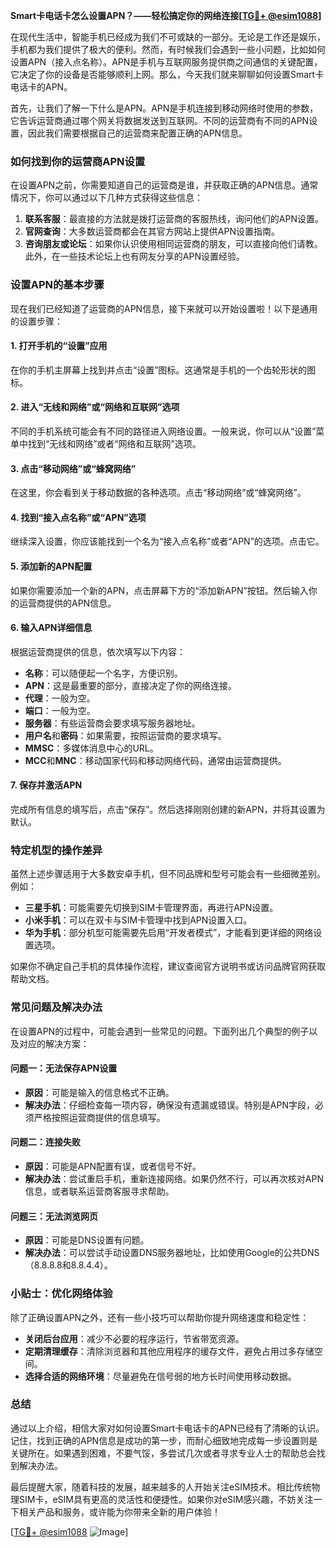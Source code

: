 **Smart卡电话卡怎么设置APN？——轻松搞定你的网络连接[[TG💪+ @esim1088](https://t.me/s/esim1088)]**

在现代生活中，智能手机已经成为我们不可或缺的一部分。无论是工作还是娱乐，手机都为我们提供了极大的便利。然而，有时候我们会遇到一些小问题，比如如何设置APN（接入点名称）。APN是手机与互联网服务提供商之间通信的关键配置，它决定了你的设备是否能够顺利上网。那么，今天我们就来聊聊如何设置Smart卡电话卡的APN。

首先，让我们了解一下什么是APN。APN是手机连接到移动网络时使用的参数，它告诉运营商通过哪个网关将数据发送到互联网。不同的运营商有不同的APN设置，因此我们需要根据自己的运营商来配置正确的APN信息。

### 如何找到你的运营商APN设置

在设置APN之前，你需要知道自己的运营商是谁，并获取正确的APN信息。通常情况下，你可以通过以下几种方式获得这些信息：

1. **联系客服**：最直接的方法就是拨打运营商的客服热线，询问他们的APN设置。
2. **官网查询**：大多数运营商都会在其官方网站上提供APN设置指南。
3. **咨询朋友或论坛**：如果你认识使用相同运营商的朋友，可以直接向他们请教。此外，在一些技术论坛上也有网友分享的APN设置经验。

### 设置APN的基本步骤

现在我们已经知道了运营商的APN信息，接下来就可以开始设置啦！以下是通用的设置步骤：

#### 1. 打开手机的“设置”应用
在你的手机主屏幕上找到并点击“设置”图标。这通常是手机的一个齿轮形状的图标。

#### 2. 进入“无线和网络”或“网络和互联网”选项
不同的手机系统可能会有不同的路径进入网络设置。一般来说，你可以从“设置”菜单中找到“无线和网络”或者“网络和互联网”选项。

#### 3. 点击“移动网络”或“蜂窝网络”
在这里，你会看到关于移动数据的各种选项。点击“移动网络”或“蜂窝网络”。

#### 4. 找到“接入点名称”或“APN”选项
继续深入设置，你应该能找到一个名为“接入点名称”或者“APN”的选项。点击它。

#### 5. 添加新的APN配置
如果你需要添加一个新的APN，点击屏幕下方的“添加新APN”按钮。然后输入你的运营商提供的APN信息。

#### 6. 输入APN详细信息
根据运营商提供的信息，依次填写以下内容：
- **名称**：可以随便起一个名字，方便识别。
- **APN**：这是最重要的部分，直接决定了你的网络连接。
- **代理**：一般为空。
- **端口**：一般为空。
- **服务器**：有些运营商会要求填写服务器地址。
- **用户名**和**密码**：如果需要，按照运营商的要求填写。
- **MMSC**：多媒体消息中心的URL。
- **MCC**和**MNC**：移动国家代码和移动网络代码，通常由运营商提供。

#### 7. 保存并激活APN
完成所有信息的填写后，点击“保存”。然后选择刚刚创建的新APN，并将其设置为默认。

### 特定机型的操作差异

虽然上述步骤适用于大多数安卓手机，但不同品牌和型号可能会有一些细微差别。例如：

- **三星手机**：可能需要先切换到SIM卡管理界面，再进行APN设置。
- **小米手机**：可以在双卡与SIM卡管理中找到APN设置入口。
- **华为手机**：部分机型可能需要先启用“开发者模式”，才能看到更详细的网络设置选项。

如果你不确定自己手机的具体操作流程，建议查阅官方说明书或访问品牌官网获取帮助文档。

### 常见问题及解决办法

在设置APN的过程中，可能会遇到一些常见的问题。下面列出几个典型的例子以及对应的解决方案：

#### 问题一：无法保存APN设置
- **原因**：可能是输入的信息格式不正确。
- **解决办法**：仔细检查每一项内容，确保没有遗漏或错误。特别是APN字段，必须严格按照运营商提供的信息填写。

#### 问题二：连接失败
- **原因**：可能是APN配置有误，或者信号不好。
- **解决办法**：尝试重启手机，重新连接网络。如果仍然不行，可以再次核对APN信息，或者联系运营商客服寻求帮助。

#### 问题三：无法浏览网页
- **原因**：可能是DNS设置有问题。
- **解决办法**：可以尝试手动设置DNS服务器地址，比如使用Google的公共DNS（8.8.8.8和8.8.4.4）。

### 小贴士：优化网络体验

除了正确设置APN之外，还有一些小技巧可以帮助你提升网络速度和稳定性：

- **关闭后台应用**：减少不必要的程序运行，节省带宽资源。
- **定期清理缓存**：清除浏览器和其他应用程序的缓存文件，避免占用过多存储空间。
- **选择合适的网络环境**：尽量避免在信号弱的地方长时间使用移动数据。

### 总结

通过以上介绍，相信大家对如何设置Smart卡电话卡的APN已经有了清晰的认识。记住，找到正确的APN信息是成功的第一步，而耐心细致地完成每一步设置则是关键所在。如果遇到困难，不要气馁，多尝试几次或者寻求专业人士的帮助总会找到解决办法。

最后提醒大家，随着科技的发展，越来越多的人开始关注eSIM技术。相比传统物理SIM卡，eSIM具有更高的灵活性和便捷性。如果你对eSIM感兴趣，不妨关注一下相关产品和服务，或许能为你带来全新的用户体验！

[[TG💪+ @esim1088](https://t.me/s/esim1088) ![Image](https://i.postimg.cc/4NQfJmqS/Snipaste-2025-05-13-00-14-12.png)]